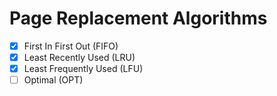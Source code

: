 # Page Replacement Algorithms
- [X] First In First Out (FIFO)
- [X] Least Recently Used (LRU)
- [X] Least Frequently Used (LFU)
- [ ] Optimal (OPT)